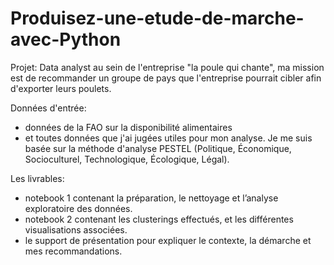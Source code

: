 # Produisez-une-etude-de-marche-avec-Python

Projet: Data analyst au sein de l'entreprise "la poule qui chante", ma mission est de recommander un groupe de pays que l'entreprise pourrait cibler afin d'exporter leurs poulets.

Données d'entrée:
- données de la FAO sur la disponibilité alimentaires
- et toutes données que j'ai jugées utiles pour mon analyse. Je me suis basée sur la méthode d'analyse PESTEL (Politique, Économique, Socioculturel, Technologique, Écologique, Légal).

Les livrables:
- notebook 1 contenant la préparation, le nettoyage et l’analyse exploratoire des données.
- notebook 2 contenant les clusterings effectués, et les différentes visualisations associées.
- le support de présentation pour expliquer le contexte, la démarche et mes recommandations.



  
